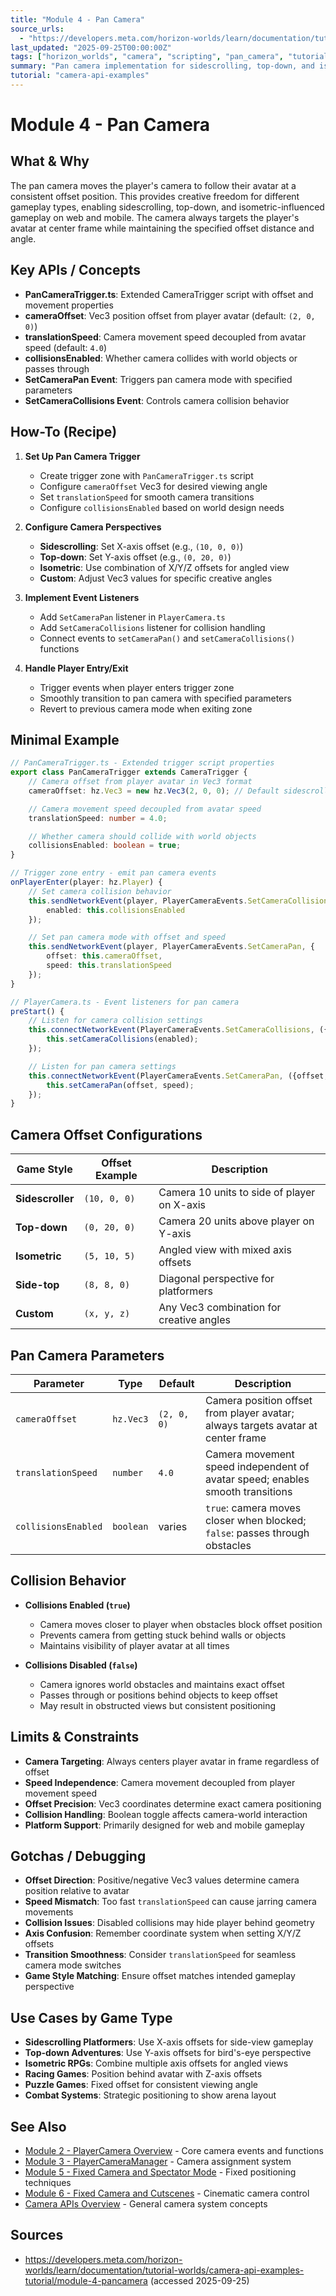```yaml
---
title: "Module 4 - Pan Camera"
source_urls:
  - "https://developers.meta.com/horizon-worlds/learn/documentation/tutorial-worlds/camera-api-examples-tutorial/module-4-pancamera"
last_updated: "2025-09-25T00:00:00Z"
tags: ["horizon_worlds", "camera", "scripting", "pan_camera", "tutorial"]
summary: "Pan camera implementation for sidescrolling, top-down, and isometric gameplay with offset positioning and collision handling."
tutorial: "camera-api-examples"
---
```


# Module 4 - Pan Camera

## What & Why

The pan camera moves the player's camera to follow their avatar at a consistent offset position. This provides creative freedom for different gameplay types, enabling sidescrolling, top-down, and isometric-influenced gameplay on web and mobile. The camera always targets the player's avatar at center frame while maintaining the specified offset distance and angle.

## Key APIs / Concepts

- **PanCameraTrigger.ts**: Extended CameraTrigger script with offset and movement properties
- **cameraOffset**: Vec3 position offset from player avatar (default: `(2, 0, 0)`)
- **translationSpeed**: Camera movement speed decoupled from avatar speed (default: `4.0`)
- **collisionsEnabled**: Whether camera collides with world objects or passes through
- **SetCameraPan Event**: Triggers pan camera mode with specified parameters
- **SetCameraCollisions Event**: Controls camera collision behavior

## How-To (Recipe)

1. **Set Up Pan Camera Trigger**

   - Create trigger zone with `PanCameraTrigger.ts` script
   - Configure `cameraOffset` Vec3 for desired viewing angle
   - Set `translationSpeed` for smooth camera transitions
   - Configure `collisionsEnabled` based on world design needs

2. **Configure Camera Perspectives**

   - **Sidescrolling**: Set X-axis offset (e.g., `(10, 0, 0)`)
   - **Top-down**: Set Y-axis offset (e.g., `(0, 20, 0)`)
   - **Isometric**: Use combination of X/Y/Z offsets for angled view
   - **Custom**: Adjust Vec3 values for specific creative angles

3. **Implement Event Listeners**

   - Add `SetCameraPan` listener in `PlayerCamera.ts`
   - Add `SetCameraCollisions` listener for collision handling
   - Connect events to `setCameraPan()` and `setCameraCollisions()` functions

4. **Handle Player Entry/Exit**
   - Trigger events when player enters trigger zone
   - Smoothly transition to pan camera with specified parameters
   - Revert to previous camera mode when exiting zone

## Minimal Example

```typescript
// PanCameraTrigger.ts - Extended trigger script properties
export class PanCameraTrigger extends CameraTrigger {
    // Camera offset from player avatar in Vec3 format
    cameraOffset: hz.Vec3 = new hz.Vec3(2, 0, 0); // Default sidescrolling

    // Camera movement speed decoupled from avatar speed
    translationSpeed: number = 4.0;

    // Whether camera should collide with world objects
    collisionsEnabled: boolean = true;
}

// Trigger zone entry - emit pan camera events
onPlayerEnter(player: hz.Player) {
    // Set camera collision behavior
    this.sendNetworkEvent(player, PlayerCameraEvents.SetCameraCollisions, {
        enabled: this.collisionsEnabled
    });

    // Set pan camera mode with offset and speed
    this.sendNetworkEvent(player, PlayerCameraEvents.SetCameraPan, {
        offset: this.cameraOffset,
        speed: this.translationSpeed
    });
}

// PlayerCamera.ts - Event listeners for pan camera
preStart() {
    // Listen for camera collision settings
    this.connectNetworkEvent(PlayerCameraEvents.SetCameraCollisions, ({enabled}) => {
        this.setCameraCollisions(enabled);
    });

    // Listen for pan camera settings
    this.connectNetworkEvent(PlayerCameraEvents.SetCameraPan, ({offset, speed}) => {
        this.setCameraPan(offset, speed);
    });
}
```

## Camera Offset Configurations

| Game Style       | Offset Example | Description                                 |
| ---------------- | -------------- | ------------------------------------------- |
| **Sidescroller** | `(10, 0, 0)`   | Camera 10 units to side of player on X-axis |
| **Top-down**     | `(0, 20, 0)`   | Camera 20 units above player on Y-axis      |
| **Isometric**    | `(5, 10, 5)`   | Angled view with mixed axis offsets         |
| **Side-top**     | `(8, 8, 0)`    | Diagonal perspective for platformers        |
| **Custom**       | `(x, y, z)`    | Any Vec3 combination for creative angles    |

## Pan Camera Parameters

| Parameter           | Type      | Default     | Description                                                                      |
| ------------------- | --------- | ----------- | -------------------------------------------------------------------------------- |
| `cameraOffset`      | `hz.Vec3` | `(2, 0, 0)` | Camera position offset from player avatar; always targets avatar at center frame |
| `translationSpeed`  | `number`  | `4.0`       | Camera movement speed independent of avatar speed; enables smooth transitions    |
| `collisionsEnabled` | `boolean` | varies      | `true`: camera moves closer when blocked; `false`: passes through obstacles      |

## Collision Behavior

- **Collisions Enabled (`true`)**

  - Camera moves closer to player when obstacles block offset position
  - Prevents camera from getting stuck behind walls or objects
  - Maintains visibility of player avatar at all times

- **Collisions Disabled (`false`)**
  - Camera ignores world obstacles and maintains exact offset
  - Passes through or positions behind objects to keep offset
  - May result in obstructed views but consistent positioning

## Limits & Constraints

- **Camera Targeting**: Always centers player avatar in frame regardless of offset
- **Speed Independence**: Camera movement decoupled from player movement speed
- **Offset Precision**: Vec3 coordinates determine exact camera positioning
- **Collision Handling**: Boolean toggle affects camera-world interaction
- **Platform Support**: Primarily designed for web and mobile gameplay

## Gotchas / Debugging

- **Offset Direction**: Positive/negative Vec3 values determine camera position relative to avatar
- **Speed Mismatch**: Too fast `translationSpeed` can cause jarring camera movements
- **Collision Issues**: Disabled collisions may hide player behind geometry
- **Axis Confusion**: Remember coordinate system when setting X/Y/Z offsets
- **Transition Smoothness**: Consider `translationSpeed` for seamless camera mode switches
- **Game Style Matching**: Ensure offset matches intended gameplay perspective

## Use Cases by Game Type

- **Sidescrolling Platformers**: Use X-axis offsets for side-view gameplay
- **Top-down Adventures**: Use Y-axis offsets for bird's-eye perspective
- **Isometric RPGs**: Combine multiple axis offsets for angled views
- **Racing Games**: Position behind avatar with Z-axis offsets
- **Puzzle Games**: Fixed offset for consistent viewing angle
- **Combat Systems**: Strategic positioning to show arena layout

## See Also

- [Module 2 - PlayerCamera Overview](02-playercamera-overview.md) - Core camera events and functions
- [Module 3 - PlayerCameraManager](03-playercameramanager.md) - Camera assignment system
- [Module 5 - Fixed Camera and Spectator Mode](05-fixed-camera-spectator-mode.md) - Fixed positioning techniques
- [Module 6 - Fixed Camera and Cutscenes](06-fixed-camera-cutscenes.md) - Cinematic camera control
- [Camera APIs Overview](../camera-apis-overview.md) - General camera system concepts

## Sources

- https://developers.meta.com/horizon-worlds/learn/documentation/tutorial-worlds/camera-api-examples-tutorial/module-4-pancamera (accessed 2025-09-25)
